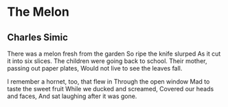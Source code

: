# The Melon
## Charles Simic
There was a melon fresh from the garden
So ripe the knife slurped
As it cut it into six slices.
The children were going back to school.
Their mother, passing out paper plates,
Would not live to see the leaves fall.

I remember a hornet, too, that flew in
Through the open window
Mad to taste the sweet fruit
While we ducked and screamed,
Covered our heads and faces,
And sat laughing after it was gone.
